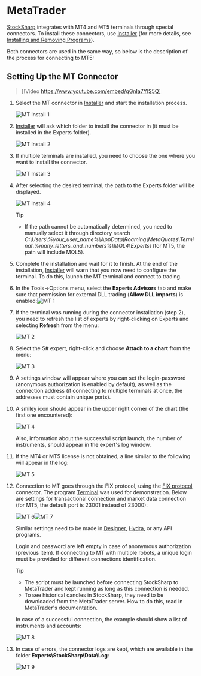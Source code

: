 # MetaTrader

[StockSharp](StockSharpAbout.md) integrates with MT4 and MT5 terminals through special connectors. To install these connectors, use [Installer](SharpInstaller.md) (for more details, see [Installing and Removing Programs](Installer_installing_removing_programs.md)).

Both connectors are used in the same way, so below is the description of the process for connecting to MT5:

## Setting Up the MT Connector

> [!Video https://www.youtube.com/embed/qGnIa7YIS5Q]

1. Select the MT connector in [Installer](SharpInstaller.md) and start the installation process.

   ![MT Install 1](../images/MT_Install_1.png)

2. [Installer](SharpInstaller.md) will ask which folder to install the connector in (it must be installed in the Experts folder).

   ![MT Install 2](../images/MT_Install_2.png)

3. If multiple terminals are installed, you need to choose the one where you want to install the connector.

   ![MT Install 3](../images/MT_Install_3.png)

4. After selecting the desired terminal, the path to the Experts folder will be displayed.

   ![MT Install 4](../images/MT_Install_4.png)

   > [!TIP]
   > - If the path cannot be automatically determined, you need to manually select it through directory search *C:\\Users\\%your_user_name%\\AppData\\Roaming\\MetaQuotes\\Terminal\\%many_letters_and_numbers%\\MQL4\\Experts\\* (for MT5, the path will include MQL5).

5. Complete the installation and wait for it to finish. At the end of the installation, [Installer](SharpInstaller.md) will warn that you now need to configure the terminal. To do this, launch the MT terminal and connect to trading.
6. In the Tools->Options menu, select the **Experts Advisors** tab and make sure that permission for external DLL trading (**Allow DLL imports**) is enabled:![MT 1](../images/MT_1.png)
7. If the terminal was running during the connector installation (step 2), you need to refresh the list of experts by right-clicking on Experts and selecting **Refresh** from the menu:

   ![MT 2](../images/MT_2.png)

8. Select the S\# expert, right-click and choose **Attach to a chart** from the menu:

   ![MT 3](../images/MT_3.png)

9. A settings window will appear where you can set the login-password (anonymous authorization is enabled by default), as well as the connection address (if connecting to multiple terminals at once, the addresses must contain unique ports).
10. A smiley icon should appear in the upper right corner of the chart (the first one encountered):

    ![MT 4](../images/MT_4.png)

    Also, information about the successful script launch, the number of instruments, should appear in the expert's log window.
11. If the MT4 or MT5 license is not obtained, a line similar to the following will appear in the log:

    ![MT 5](../images/MT_5.png)

12. Connection to MT goes through the FIX protocol, using the [FIX protocol](Fix.md) connector. The program [Terminal](Terminal.md) was used for demonstration. Below are settings for transactional connection and market data connection (for MT5, the default port is 23001 instead of 23000):

    ![MT 6](../images/MT_6.png)![MT 7](../images/MT_7.png)

    Similar settings need to be made in [Designer](Designer.md), [Hydra](Hydra.md), or any API programs.

    Login and password are left empty in case of anonymous authorization (previous item). If connecting to MT with multiple robots, a unique login must be provided for different connections identification.

    > [!TIP]
    > - The script must be launched before connecting StockSharp to MetaTrader and kept running as long as this connection is needed.  
    > - To see historical candles in StockSharp, they need to be downloaded from the MetaTrader server. How to do this, read in MetaTrader's documentation.

    In case of a successful connection, the example should show a list of instruments and accounts:

    ![MT 8](../images/MT_8.png)

13. In case of errors, the connector logs are kept, which are available in the folder **Experts\\StockSharp\\Data\\Log**:

    ![MT 9](../images/MT_9.png)